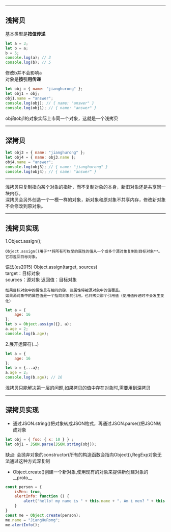 
---
## 浅拷贝
基本类型是**按值传递**
```js
let a = 3;
let b = a;
b = 5;
console.log(a); // 3
console.log(b); // 5
```
修改b并不会影响a  
对象是**按引用传递**
```js
let obj = { name: "jianghurong" };
let obj1 = obj;
obj1.name = "answer";
console.log(obj); // { name: "answer" }
console.log(obj1); // { name: "answer" }
```
obj和obj1的对象实际上市同一个对象，这就是一个浅拷贝

---
## 深拷贝
```js
let obj3 = { name: "jianghurong" };
let obj4 = { name: obj3.name };
obj4.name = "answer";
console.log(obj3); // { name: "jianghurong" }
console.log(obj4); // { name: "answer" }
```

---
浅拷贝只复制指向某个对象的指针，而不复制对象的本身，新旧对象还是共享同一块内存。  
深拷贝会另外创造一个一模一样的对象，新对象和原对象不共享内存，修改新对象不会修改到原对象。

---
## 浅拷贝实现
1.Object.assign();  
```
Object.assign()用于**将所有可枚举的属性的值从一个或多个源对象复制到目标对象**。它将返回目标对象。
```
语法(es2015)
Object.assign(target, sources)  
target：目标对象  
sources：源对象
返回值：目标对象
```
如果目标对象中的属性具有相同的键，则属性将被源对象中的值覆盖。
如果源对象中的属性值是一个指向对象的引用，也只拷贝那个引用值（使用值传递时不会发生变化）
```
```js
let a = {
    age: 16
};
let b = Object.assign({}, a); 
a.age = 2;
console.log(b.age);
```
2.展开运算符(...)
```js
let a = {
    age: 16
};
let b = {...a};
a.age = 2;
console.log(b.age); // 16
```
浅拷贝只能解决第一层的问题,如果拷贝的值中存在对象时,需要用到深拷贝


---
## 深拷贝实现
- 通过JSON.string()把对象转成JSON格式，再通过JSON.parse()把JSON转成对象  
```js
let obj = { foo: { x: 10 } } ;
let obj1 = JSON.parse(JSON.string(obj));
```   
缺点: 会抛弃对象的constructor(所有的构造函数会指向Object)),RegExp对象无法通过这种方式深复制
- Object.create()创建一个新对象,使用现有的对象来提供新创建对象的__proto__
```js
const person = {
    isMen: true,
    alertInfo: function () {
        alert("hello! my name is " + this.name + ". Am i men? " + this.isMen);
    }
}
const me = Object.create(person);
me.name = "JiangHuRong";
me.alertInfo();
```
